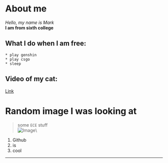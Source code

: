# About me
*Hello, my name is Mark*\
**I am from sixth college**
## What I do when I am free:
```
* play genshin
* play csgo
* sleep
```
## Video of my cat:
[Link](https://youtu.be/dQw4w9WgXcQ)
# Random image I was looking at
> some `ECE` stuff\
![Image](https://thestempedia.com/wp-content/uploads/2017/06/I2C-Communication-How-It-Works.png)\
1. Github
2. is
3. cool

---
